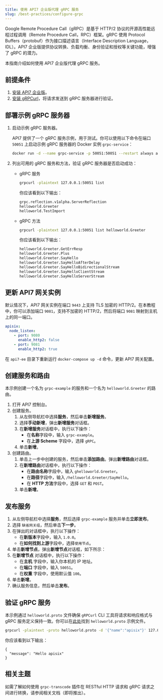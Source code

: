 ```yaml
---
title: 使用 API7 企业版代理 gRPC 服务
slug: /best-practices/configure-grpc
---
```


Google Remote Procedure Call（gRPC）是基于 HTTP/2 协议的开源高性能远程过程调用（Remote Procedure Call，RPC）框架。gRPC 使用 Protocol Buffers（protobuf）作为接口描述语言（Interface Description Language，IDL）。API7 企业版提供协议转换、负载均衡、身份验证和授权等关键功能，增强了 gRPC 的潜力。

本指南介绍如何使用 API7 企业版代理 gRPC 服务。

## 前提条件

1. [安装 API7 企业版](../getting-started/install-api7-ee.md)。
2. [安装 gRPCurl](https://github.com/fullstorydev/grpcurl)，将请求发送到 gRPC 服务器进行验证。

## 部署示例 gRPC 服务器

1. 启动示例 gRPC 服务器。

    API7 提供了一个 gRPC 服务示例，用于测试。你可以使用以下命令在端口 `50051` 上启动示例 gRPC 服务器的 Docker 实例 `grpc-service`：

    ```bash
    docker run -d --name grpc-service -p 50051:50051 --restart always api7/grpc-server-example:1.0.0
    ```
  
2. 列出可用的 gRPC 服务和方法，验证 gRPC 服务器是否启动成功：

    - gRPC 服务

        ```bash
        grpcurl -plaintext 127.0.0.1:50051 list
        ```

        你应该看到以下输出：

        ```bash
        grpc.reflection.v1alpha.ServerReflection
        helloworld.Greeter
        helloworld.TestImport
        ```

    - gRPC 方法

        ```bash
        grpcurl -plaintext 127.0.0.1:50051 list helloworld.Greeter
        ```

        你应该看到以下输出：

        ```bash
        helloworld.Greeter.GetErrResp
        helloworld.Greeter.Plus
        helloworld.Greeter.SayHello
        helloworld.Greeter.SayHelloAfterDelay
        helloworld.Greeter.SayHelloBidirectionalStream
        helloworld.Greeter.SayHelloClientStream
        helloworld.Greeter.SayHelloServerStream
        ```

## 更新 API7 网关实例

默认情况下，API7 网关实例在端口 `9443` 上支持 TLS 加密的 HTTP/2。在本教程中，你可以添加端口 `9081`，支持不加密的 HTTP/2，然后将端口 `9081` 映射到主机上的同一端口。

```yaml title="config.yaml"
apisix:
  node_listen:
    - port: 9080
      enable_http2: false
    - port: 9081
      enable_http2: true
```

在 `api7-ee` 目录下重新运行 `docker-compose up -d` 命令，更新 API7 网关配置。

## 创建服务和路由

本示例创建一个名为 `grpc-example` 的服务和一个名为 `helloworld.Greeter` 的路由。

1. 打开 API7 控制台。
2. 创建服务。 
    1. 从左侧导航栏中选择**服务**，然后单击**新增服务**。
    2. 选择**手动新增**，弹出**新增服务**对话框。
    3. 在**新增服务**对话框中，执行以下操作：
        - 在**名称**字段中，输入 `grpc-example`。
        - 在**上游 Scheme** 字段中，选择 `gRPC`。
    4. 单击**新增**。
3. 创建路由。
    1. 单击上一步中创建的服务，然后单击**添加路由**。弹出**新增路由**对话框。
    2. 在**新增路由**对话框中，执行以下操作：
        - 在**路由名称**字段中，输入 `ghelloworld.Greeter`。
        - 在**路径**字段中，输入 `/helloworld.Greeter/SayHello`。
        - 在 **HTTP 方法**字段中，选择 `GET` 和 `POST`。
    3. 单击**新增**。

## 发布服务

1. 从左侧导航栏中选择**服务**，然后选择 `grpc-example` 服务并单击**立即发布**。
2. 选择 `缺省网关组`，然后单击**下一步**。
3. 在弹出的对话框中，执行以下操作：
    - 在**新版本**字段中，输入 `1.0.0`。
    - 在**如何找到上游**字段中，选择`使用节点`。
4. 单击**新增节点**，弹出**新增节点**对话框，如下所示：
5. 在**新增节点** 对话框中，执行以下操作：
    - 在**主机** 字段中，输入你本机的 IP 地址。
    - 在**端口** 字段中，输入 `50051`。
    - 在**权重** 字段中，使用默认值 `100`。
6. 单击**新增**。
7. 确认服务信息，然后单击**发布**。

## 验证 gRPC 服务

本示例通过 `helloworld.proto` 文件确保 `gRPCurl` CLI 工具将请求和响应格式与 gRPC 服务定义保持一致。你可以在[此处](https://github.com/api7/grpc_server_example/blob/master/proto/helloworld.proto)找到 `helloworld.proto` 示例文件。

```bash
grpcurl -plaintext -proto helloworld.proto -d '{"name":"apisix"}' 127.0.0.1:9081 helloworld.Greeter.SayHello  # Replace 127.0.0.1 to your local host IP address
```

你应该看到以下输出：

```text
{
  "message": "Hello apisix"
}
```

## 相关主题

如需了解如何使用 `grpc-transcode` 插件在 RESTful HTTP 请求和 gRPC 请求之间进行转换，请参阅相关文档（即将推出）。

[//]: <TODO: 准备 gRPC 转换文档并添加 gRPC 转换文档的链接并调整措辞>
